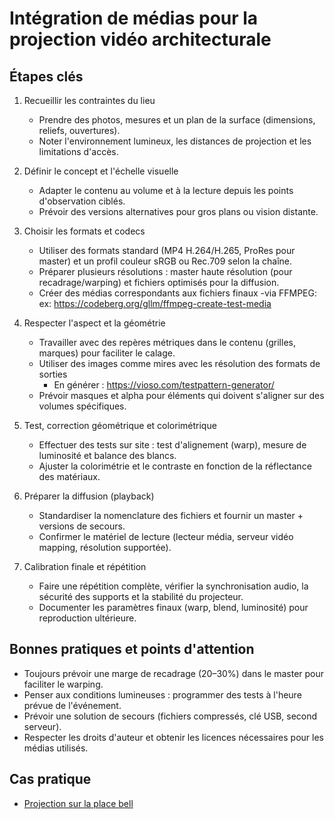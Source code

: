 <!-- %: BLOC1_SAVOIR2  -->
# Intégration de médias pour la projection vidéo architecturale
<!-- %; -->


<!-- start-replace-subnav -->

<!-- end-replace-subnav -->

## Étapes clés

1. Recueillir les contraintes du lieu
	- Prendre des photos, mesures et un plan de la surface (dimensions, reliefs, ouvertures).
	- Noter l'environnement lumineux, les distances de projection et les limitations d'accès.

2. Définir le concept et l'échelle visuelle
	- Adapter le contenu au volume et à la lecture depuis les points d'observation ciblés.
	- Prévoir des versions alternatives pour gros plans ou vision distante.

3. Choisir les formats et codecs
	- Utiliser des formats standard (MP4 H.264/H.265, ProRes pour master) et un profil couleur sRGB ou Rec.709 selon la chaîne.
	- Préparer plusieurs résolutions : master haute résolution (pour recadrage/warping) et fichiers optimisés pour la diffusion.
    - Créer des médias correspondants aux fichiers finaux
        -via FFMPEG: ex: https://codeberg.org/gllm/ffmpeg-create-test-media    

4. Respecter l'aspect et la géométrie
	- Travailler avec des repères métriques dans le contenu (grilles, marques) pour faciliter le calage.
	- Utiliser des images comme mires avec les résolution des formats de sorties
		-  En générer : https://vioso.com/testpattern-generator/
	- Prévoir masques et alpha pour éléments qui doivent s'aligner sur des volumes spécifiques.

5. Test, correction géométrique et colorimétrique
	- Effectuer des tests sur site : test d'alignement (warp), mesure de luminosité et balance des blancs.
	- Ajuster la colorimétrie et le contraste en fonction de la réflectance des matériaux.

6. Préparer la diffusion (playback)
	- Standardiser la nomenclature des fichiers et fournir un master + versions de secours.
	- Confirmer le matériel de lecture (lecteur média, serveur vidéo mapping, résolution supportée).

7. Calibration finale et répétition
	- Faire une répétition complète, vérifier la synchronisation audio, la sécurité des supports et la stabilité du projecteur.
	- Documenter les paramètres finaux (warp, blend, luminosité) pour reproduction ultérieure.

## Bonnes pratiques et points d'attention

- Toujours prévoir une marge de recadrage (20–30%) dans le master pour faciliter le warping.
- Penser aux conditions lumineuses : programmer des tests à l'heure prévue de l'événement.
- Prévoir une solution de secours (fichiers compressés, clé USB, second serveur).
- Respecter les droits d'auteur et obtenir les licences nécessaires pour les médias utilisés.


## Cas pratique

* [Projection sur la place bell](../../../02-activites/projection-halloween/place-bell/)